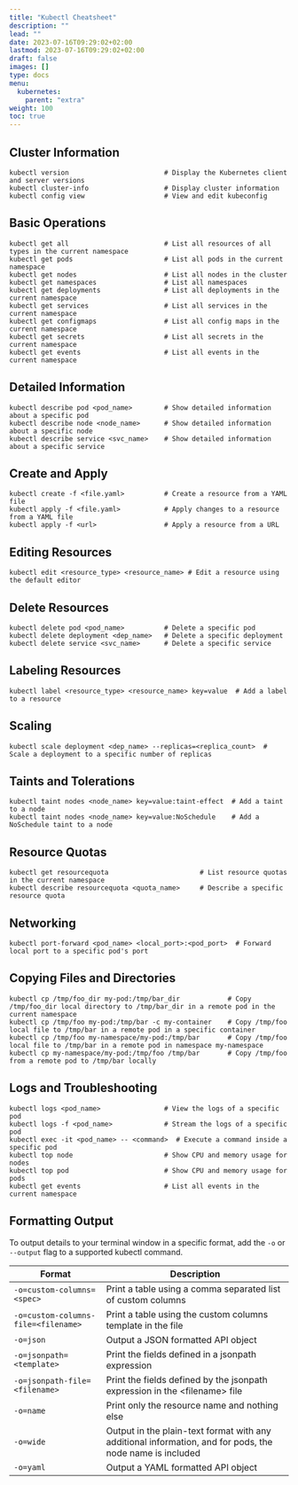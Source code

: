 ```yaml
---
title: "Kubectl Cheatsheet"
description: ""
lead: ""
date: 2023-07-16T09:29:02+02:00
lastmod: 2023-07-16T09:29:02+02:00
draft: false
images: []
type: docs
menu:
  kubernetes:
    parent: "extra"
weight: 100
toc: true
---
```

## Cluster Information
```shell
kubectl version                        # Display the Kubernetes client and server versions
kubectl cluster-info                   # Display cluster information
kubectl config view                    # View and edit kubeconfig
```

## Basic Operations
```shell
kubectl get all                        # List all resources of all types in the current namespace
kubectl get pods                       # List all pods in the current namespace
kubectl get nodes                      # List all nodes in the cluster
kubectl get namespaces                 # List all namespaces
kubectl get deployments                # List all deployments in the current namespace
kubectl get services                   # List all services in the current namespace
kubectl get configmaps                 # List all config maps in the current namespace
kubectl get secrets                    # List all secrets in the current namespace
kubectl get events                     # List all events in the current namespace
```

## Detailed Information
```shell
kubectl describe pod <pod_name>        # Show detailed information about a specific pod
kubectl describe node <node_name>      # Show detailed information about a specific node
kubectl describe service <svc_name>    # Show detailed information about a specific service
```

## Create and Apply
```shell
kubectl create -f <file.yaml>          # Create a resource from a YAML file
kubectl apply -f <file.yaml>           # Apply changes to a resource from a YAML file
kubectl apply -f <url>                 # Apply a resource from a URL
```

## Editing Resources
```shell
kubectl edit <resource_type> <resource_name> # Edit a resource using the default editor
```

## Delete Resources
```shell
kubectl delete pod <pod_name>          # Delete a specific pod
kubectl delete deployment <dep_name>   # Delete a specific deployment
kubectl delete service <svc_name>      # Delete a specific service
```

## Labeling Resources
```shell
kubectl label <resource_type> <resource_name> key=value  # Add a label to a resource
```

## Scaling
```shell
kubectl scale deployment <dep_name> --replicas=<replica_count>  # Scale a deployment to a specific number of replicas
```

## Taints and Tolerations
```shell
kubectl taint nodes <node_name> key=value:taint-effect  # Add a taint to a node
kubectl taint nodes <node_name> key=value:NoSchedule    # Add a NoSchedule taint to a node
```

## Resource Quotas
```shell
kubectl get resourcequota                       # List resource quotas in the current namespace
kubectl describe resourcequota <quota_name>     # Describe a specific resource quota
```

## Networking
```shell
kubectl port-forward <pod_name> <local_port>:<pod_port>  # Forward local port to a specific pod's port
```

## Copying Files and Directories
```shell
kubectl cp /tmp/foo_dir my-pod:/tmp/bar_dir            # Copy /tmp/foo_dir local directory to /tmp/bar_dir in a remote pod in the current namespace
kubectl cp /tmp/foo my-pod:/tmp/bar -c my-container    # Copy /tmp/foo local file to /tmp/bar in a remote pod in a specific container
kubectl cp /tmp/foo my-namespace/my-pod:/tmp/bar       # Copy /tmp/foo local file to /tmp/bar in a remote pod in namespace my-namespace
kubectl cp my-namespace/my-pod:/tmp/foo /tmp/bar       # Copy /tmp/foo from a remote pod to /tmp/bar locally
```

## Logs and Troubleshooting
```shell
kubectl logs <pod_name>                # View the logs of a specific pod
kubectl logs -f <pod_name>             # Stream the logs of a specific pod
kubectl exec -it <pod_name> -- <command>  # Execute a command inside a specific pod
kubectl top node                       # Show CPU and memory usage for nodes
kubectl top pod                        # Show CPU and memory usage for pods
kubectl get events                     # List all events in the current namespace
```

## Formatting Output
To output details to your terminal window in a specific format, add the `-o` or `--output` flag to a supported kubectl command.


| Format                                   | Description                                                                                              |
|------------------------------------------|----------------------------------------------------------------------------------------------------------|
| `-o=custom-columns=<spec>`               | Print a table using a comma separated list of custom columns                                             |
| `-o=custom-columns-file=<filename>`      | Print a table using the custom columns template in the <filename> file                             |
| `-o=json`                                | Output a JSON formatted API object                                                                       |
| `-o=jsonpath=<template>`                 | Print the fields defined in a jsonpath expression                                                        |
| `-o=jsonpath-file=<filename>`            | Print the fields defined by the jsonpath expression in the &lt;filename&gt; file                         |
| `-o=name`                                | Print only the resource name and nothing else                                                            |
| `-o=wide`                                | Output in the plain-text format with any additional information, and for pods, the node name is included |
| `-o=yaml`                                | Output a YAML formatted API object                                                                       |
